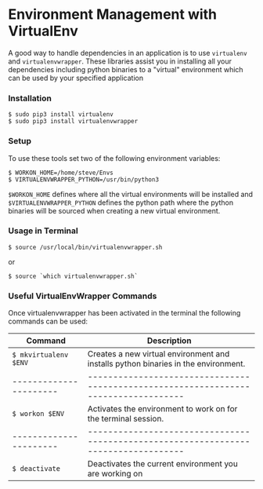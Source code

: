 Environment Management with VirtualEnv
======================================

A good way to handle dependencies in an application is to use `virtualenv` and `virtualenvwrapper`. These libraries assist you in installing all your dependencies including python binaries to a "virtual" environment which can be used by your specified application

### Installation

```shell
$ sudo pip3 install virtualenv
$ sudo pip3 install virtualenvwrapper
```
### Setup

To use these tools set two of the following environment variables:

```shell
$ WORKON_HOME=/home/steve/Envs
$ VIRTUALENVWRAPPER_PYTHON=/usr/bin/python3
```

`$WORKON_HOME` defines where all the virtual environments will be installed and `$VIRTUALENVWRAPPER_PYTHON` defines the python path where the python binaries will be sourced when creating a new virtual environment.

### Usage in Terminal

```shell
$ source /usr/local/bin/virtualenvwrapper.sh
```
or
```shell
$ source `which virtualenvwrapper.sh`
```

### Useful VirtualEnvWrapper Commands

Once virtualenvwrapper has been activated in the terminal the following commands can be used:

|Command               | Description                                                                       |
|----------------------|-----------------------------------------------------------------------------------|
|`$ mkvirtualenv $ENV` | Creates a new virtual environment and installs python binaries in the environment.|
|----------------------|-----------------------------------------------------------------------------------|
|`$ workon $ENV`       | Activates the environment to work on for the terminal session.                    |
|----------------------|-----------------------------------------------------------------------------------|
|`$ deactivate`        | Deactivates the current environment you are working on                            |
